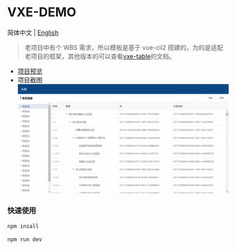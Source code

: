 # VXE-DEMO

简体中文 | [English](README.en.md)

> 老项目中有个 WBS 需求，所以模板是基于 vue-cli2 搭建的，为的是适配老项目的框架，其他版本的可以查看[vxe-table](https://github.com/x-extends/vxe-table)的文档。

- [项目预览](https://waleychan.github.io/vxe-demo/)
- 项目截图
  ![项目截图](https://raw.githubusercontent.com/WaleyChAn/vxe-demo/master/screenshot/demo-1.png)

### 快速使用

```shell script
npm insall
```

```shell script
npm run dev
```
